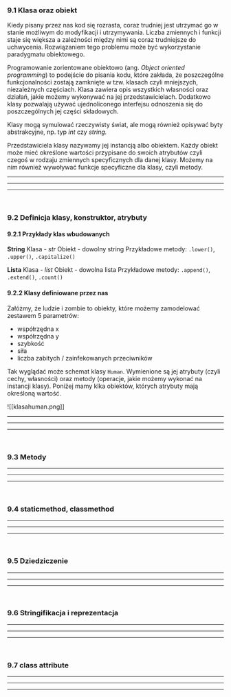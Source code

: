 ### 9.1 Klasa oraz obiekt
Kiedy pisany przez nas kod się rozrasta, coraz trudniej jest utrzymać go w stanie możliwym do modyfikacji i utrzymywania. Liczba zmiennych i funkcji staje się większa a zależności między nimi są coraz trudniejsze do uchwycenia. Rozwiązaniem tego problemu może być wykorzystanie paradygmatu obiektowego.

Programowanie zorientowane obiektowo (ang. _Object oriented programming_) to podejście do pisania kodu, które zakłada, że poszczególne funkcjonalności zostają zamknięte w tzw. klasach czyli mniejszych, niezależnych częściach. Klasa zawiera opis wszystkich własności oraz działań, jakie możemy wykonywać na jej przedstawicielach. Dodatkowo klasy pozwalają używać ujednoliconego interfejsu odnoszenia się do poszczególnych jej części składowych.

Klasy mogą symulować rzeczywisty świat, ale mogą również opisywać byty abstrakcyjne, np. typ *int* czy *string.*

Przedstawiciela klasy nazywamy jej instancją albo obiektem. Każdy obiekt może mieć określone wartości przypisane do swoich atrybutów czyli czegoś w rodzaju zmiennych specyficznych dla danej klasy. Możemy na nim również wywoływać funkcje specyficzne dla klasy, czyli metody.


---
---
---
&nbsp;
### 9.2 Definicja klasy, konstruktor, atrybuty
#### 9.2.1 Przykłady klas wbudowanych

**String**
Klasa - *str*
Obiekt - dowolny string
Przykładowe metody: `.lower()`, `.upper()`, `.capitalize()`

**Lista**
Klasa - *list*
Obiekt - dowolna lista
Przykładowe metody: `.append()`, `.extend()`, `.count()`

#### 9.2.2 Klasy definiowane przez nas

Załóżmy, że ludzie i zombie to obiekty, które możemy zamodelować zestawem 5 parametrów:
- współrzędna x
- współrzędna y
- szybkość
- siła
- liczba zabitych / zainfekowanych przeciwników

Tak wyglądać może schemat klasy `Human`. Wymienione są jej atrybuty (czyli cechy, własności) oraz metody (operacje, jakie możemy wykonać na instancji klasy). Poniżej mamy klka obiektów, których atrybuty mają określoną wartość.


![[klasahuman.png]]



---
---
---
&nbsp;
### 9.3 Metody

---
---
---
&nbsp;
### 9.4 staticmethod, classmethod

---
---
---
&nbsp;
### 9.5 Dziedziczenie

---
---
---
&nbsp;
### 9.6 Stringifikacja i reprezentacja

---
---
---
&nbsp;
### 9.7 class attribute

---
---
---
&nbsp;
